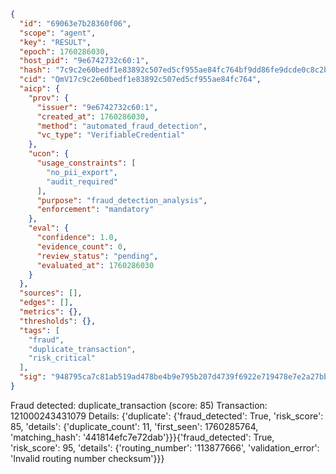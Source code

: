 ```json
{
  "id": "69063e7b28360f06",
  "scope": "agent",
  "key": "RESULT",
  "epoch": 1760286030,
  "host_pid": "9e6742732c60:1",
  "hash": "7c9c2e60bedf1e83892c507ed5cf955ae84fc764bf9dd86fe9dcde0c8c2b5749",
  "cid": "QmV17c9c2e60bedf1e83892c507ed5cf955ae84fc764",
  "aicp": {
    "prov": {
      "issuer": "9e6742732c60:1",
      "created_at": 1760286030,
      "method": "automated_fraud_detection",
      "vc_type": "VerifiableCredential"
    },
    "ucon": {
      "usage_constraints": [
        "no_pii_export",
        "audit_required"
      ],
      "purpose": "fraud_detection_analysis",
      "enforcement": "mandatory"
    },
    "eval": {
      "confidence": 1.0,
      "evidence_count": 0,
      "review_status": "pending",
      "evaluated_at": 1760286030
    }
  },
  "sources": [],
  "edges": [],
  "metrics": {},
  "thresholds": {},
  "tags": [
    "fraud",
    "duplicate_transaction",
    "risk_critical"
  ],
  "sig": "948795ca7c81ab519ad478be4b9e795b207d4739f6922e719478e7e2a27bb402"
}
```

Fraud detected: duplicate_transaction (score: 85)
Transaction: 121000243431079
Details: {'duplicate': {'fraud_detected': True, 'risk_score': 85, 'details': {'duplicate_count': 11, 'first_seen': 1760285764, 'matching_hash': '441814efc7e72dab'}}}{'fraud_detected': True, 'risk_score': 95, 'details': {'routing_number': '113877666', 'validation_error': 'Invalid routing number checksum'}}}
